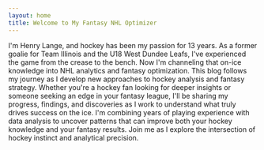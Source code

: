 ```yaml
---
layout: home
title: Welcome to My Fantasy NHL Optimizer
---
```

I'm Henry Lange, and hockey has been my passion for 13 years. As a former goalie for Team Illinois and the U18 West Dundee Leafs, I've experienced the game from the crease to the bench. Now I'm channeling that on-ice knowledge into NHL analytics and fantasy optimization.
This blog follows my journey as I develop new approaches to hockey analysis and fantasy strategy. Whether you're a hockey fan looking for deeper insights or someone seeking an edge in your fantasy league, I'll be sharing my progress, findings, and discoveries as I work to understand what truly drives success on the ice.
I'm combining years of playing experience with data analysis to uncover patterns that can improve both your hockey knowledge and your fantasy results. Join me as I explore the intersection of hockey instinct and analytical precision.
